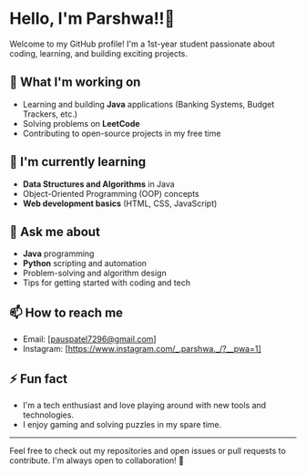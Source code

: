 # Hello, I'm Parshwa!!👋

Welcome to my GitHub profile! I'm a 1st-year student passionate about coding, learning, and building exciting projects.

## 🔭 What I'm working on
- Learning and building **Java** applications (Banking Systems, Budget Trackers, etc.)
- Solving problems on **LeetCode**
- Contributing to open-source projects in my free time

## 🌱 I'm currently learning
- **Data Structures and Algorithms** in Java
- Object-Oriented Programming (OOP) concepts
- **Web development basics** (HTML, CSS, JavaScript)

## 💬 Ask me about
- **Java** programming
- **Python** scripting and automation
- Problem-solving and algorithm design
- Tips for getting started with coding and tech

## 📫 How to reach me
- Email: [pauspatel7296@gmail.com]
- Instagram: [https://www.instagram.com/_.parshwa._/?__pwa=1] 

## ⚡ Fun fact
- I'm a tech enthusiast and love playing around with new tools and technologies.
- I enjoy gaming and solving puzzles in my spare time.

---

Feel free to check out my repositories and open issues or pull requests to contribute. I'm always open to collaboration! 🚀
